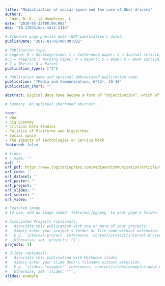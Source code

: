 ```yaml
---
title: "Mediatization of social space and the case of Uber drivers"
authors:
- Chan, N. K., \& Humphreys, L.
date: "2018-05-25T00:00:00Z"
doi: "10.17645/mac.v6i2.1316"

# Schedule page publish date (NOT publication's date).
publishDate: "2017-01-01T00:00:00Z"

# Publication type.
# Legend: 0 = Uncategorized; 1 = Conference paper; 2 = Journal article;
# 3 = Preprint / Working Paper; 4 = Report; 5 = Book; 6 = Book section;
# 7 = Thesis; 8 = Patent
publication_types: ["2"]

# Publication name and optional abbreviated publication name.
publication: "*Media and Communication, 6*(2), 29-38"
publication_short: ""

abstract: Digital data have become a form of “objectivation”, which affect how we construct social knowledge and organize social space (Couldry & Hepp, 2017). The workplace is one sphere that is increasingly datafied. This study explores how Uber drivers, a form of digitally-enabled service workers, contribute to the normalization of the social production of space through their interpretative practices of digital data in an online forum. Drawing on Uber’s corporate discourse and an Uber driver online forum, we analyze two facets of the Uber app and drivers’ mediated experiences:(1) the quantification and discipline of drivers’ performance through Uber’s rating system and (2) the coordination of spatial movement through location-related metrics. We argue that the underlying workings of the Uber app premediate expectations of service encounters and spatial movement. Uber drivers meanwhile develop practices which respond to and circumvent their own data contributions to the system. Drivers’ practices, we argue, are largely in compliance with the calculative logics set by Uber. The article addresses implications of Uber drivers’ practices for the reproduction of social space and power-relations in digitally-enabled service work and the gig economy.

# Summary. An optional shortened abstract.

tags:
- Uber
- Gig Economy
- Critical Data Studies
- Politics of Platforms and Algorithms
- Social space
- The Impacts of Technologies on Service Work
featured: false

# links:
# - name: ""
url: ''
url_pdf: https://www.cogitatiopress.com/mediaandcommunication/article/view/1316/1316
url_code: ''
url_dataset: ''
url_poster: ''
url_project: ''
url_slides: ''
url_source: ''
url_video: ''

# Featured image
# To use, add an image named `featured.jpg/png` to your page's folder. 

# Associated Projects (optional).
#   Associate this publication with one or more of your projects.
#   Simply enter your project's folder or file name without extension.
#   E.g. `internal-project` references `content/project/internal-project/index.md`.
#   Otherwise, set `projects: []`.
projects: []

# Slides (optional).
#   Associate this publication with Markdown slides.
#   Simply enter your slide deck's filename without extension.
#   E.g. `slides: "example"` references `content/slides/example/index.md`.
#   Otherwise, set `slides: ""`.
slides: example
---
```


